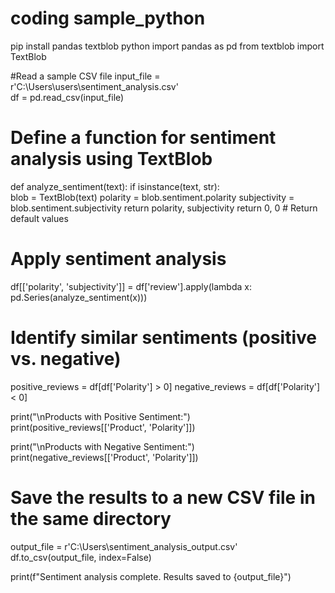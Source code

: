 # coding sample_python
pip install pandas textblob
python
import pandas as pd
from textblob import TextBlob

#Read a sample CSV file 
input_file = r'C:\Users\users\sentiment_analysis.csv'  
df = pd.read_csv(input_file)


# Define a function for sentiment analysis using TextBlob
def analyze_sentiment(text):
if isinstance(text, str):  
blob = TextBlob(text)
polarity = blob.sentiment.polarity
subjectivity = blob.sentiment.subjectivity
return polarity, subjectivity
return 0, 0  # Return default values

# Apply sentiment analysis
df[['polarity', 'subjectivity']] = df['review'].apply(lambda x: pd.Series(analyze_sentiment(x)))

# Identify similar sentiments (positive vs. negative)
positive_reviews = df[df['Polarity'] > 0]
negative_reviews = df[df['Polarity'] < 0]

print("\nProducts with Positive Sentiment:")
print(positive_reviews[['Product', 'Polarity']])

print("\nProducts with Negative Sentiment:")
print(negative_reviews[['Product', 'Polarity']])



# Save the results to a new CSV file in the same directory
output_file = r'C:\Users\sentiment_analysis_output.csv'
df.to_csv(output_file, index=False)

print(f"Sentiment analysis complete. Results saved to {output_file}")
